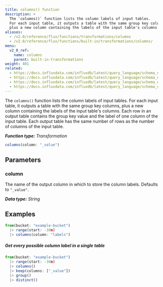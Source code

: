 ```yaml
---
title: columns() function
description: >
  The `columns()` function lists the column labels of input tables.
  For each input table, it outputs a table with the same group key columns,
  plus a new column containing the labels of the input table's columns.  
aliases:
  - /v2.0/reference/flux/functions/transformations/columns
  - /v2.0/reference/flux/functions/built-in/transformations/columns/
menu:
  v2_0_ref:
    name: columns
    parent: built-in-transformations
weight: 401
related:
  - https://docs.influxdata.com/influxdb/latest/query_language/schema_exploration/#show-measurements, InfluxQL – SHOW MEASUREMENTS  
  - https://docs.influxdata.com/influxdb/latest/query_language/schema_exploration/#show-field-keys, InfluxQL – SHOW FIELD KEYS  
  - https://docs.influxdata.com/influxdb/latest/query_language/schema_exploration/#show-tag-keys, InfluxQL – SHOW TAG KEYS  
  - https://docs.influxdata.com/influxdb/latest/query_language/schema_exploration/#show-tag-keys, InfluxQL – SHOW SERIES
---
```


The `columns()` function lists the column labels of input tables.
For each input table, it outputs a table with the same group key columns,
plus a new column containing the labels of the input table's columns.
Each row in an output table contains the group key value and the label of one column of the input table.
Each output table has the same number of rows as the number of columns of the input table.

_**Function type:** Transformation_

```js
columns(column: "_value")
```

## Parameters

### column
The name of the output column in which to store the column labels.
Defaults to `"_value"`.

_**Data type:** String_

## Examples
```js
from(bucket: "example-bucket")
  |> range(start: -30m)
  |> columns(column: "labels")
```

##### Get every possible column label in a single table
```js
from(bucket: "example-bucket")
  |> range(start: -30m)
  |> columns()
  |> keep(columns: ["_value"])
  |> group()
  |> distinct()
```
